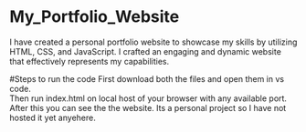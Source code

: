 # My_Portfolio_Website
I have created a personal portfolio website to showcase my skills by utilizing HTML, CSS, and JavaScript. 
I crafted an engaging and dynamic website that effectively represents my capabilities.

#Steps to run the code
First download both the files and open them in vs code.  
Then run index.html on local host of your browser with any available port. 
After this you can see the the website.
Its a personal project so I have not hosted it yet anyehere.
